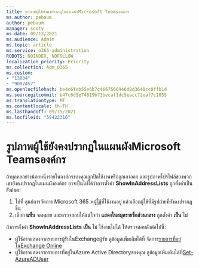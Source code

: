 ```yaml
---
title: รูปภาพผู้ใช้ยังคงปรากฏในแผนผังMicrosoft Teamsองค์กร
ms.author: pebaum
author: pebaum
manager: scotv
ms.date: 09/13/2021
ms.audience: Admin
ms.topic: article
ms.service: o365-administration
ROBOTS: NOINDEX, NOFOLLOW
localization_priority: Priority
ms.collection: Adm_O365
ms.custom:
- "13834"
- "9007457"
ms.openlocfilehash: be4c6feb55e6b7c4667566946d8d3640cc0ffb1d
ms.sourcegitcommit: b47c6d5e74819b73becaf1dc5eacc72eaf7c1055
ms.translationtype: MT
ms.contentlocale: th-TH
ms.lasthandoff: 09/15/2021
ms.locfileid: "59422316"
---
```

# <a name="user-picture-still-appears-in-the-microsoft-teams-organization-chart"></a>รูปภาพผู้ใช้ยังคงปรากฏในแผนผังMicrosoft Teamsองค์กร

ถ้าบุคคลอย่างน้อยหนึ่งรายในองค์กรของคุณถูกปิดใช้งานหรือถูกเอาออก และรูปภาพโปรไฟล์ของพวกเขายังคงปรากฏในแผนผังองค์กร อาจเป็นไปได้ว่าการตั้งค่า **ShowInAddressLists** ถูกตั้งค่าเป็น False: 

1. ไปที่ ศูนย์การจัดการ Microsoft 365 >[ผู้ใช้](https://admin.microsoft.com/Adminportal/Home?source=applauncher#/users)ที่ใช้งานอยู่ แล้วเลือกผู้ใช้ที่มีรูปถ่ายที่ยังคงปรากฏขึ้น 
1. เลือก **แท็บ** จดหมาย และตรวจสอบให้แน่ใจว่า **แสดงในสมุดรายชื่อส่วนกลาง** ถูกตั้งค่า **เป็น** ไม่

ถ้าการตั้งค่า **ShowInAddressLists** **เป็น** ไม่ ใช้งานไม่ได้ ให้ตรวจสอบดังต่อไปนี้: 

- ผู้ใช้อาจแสดงจากรายการผู้รับในExchangeผู้รับ ดูข้อมูลเพิ่มเติมได้ที่ จัดการ[รายการที่อยู่ในExchange Online](https://docs.microsoft.com/exchange/address-books/address-lists/manage-address-lists#use-the-eac-to-hide-recipients-from-address-lists) 
- ผู้ใช้อาจแสดงจากรายการที่อยู่ในAzure Active Directoryของคุณ ดูข้อมูลเพิ่มเติมได้ที่[Set-AzureADUser](https://docs.microsoft.com/powershell/module/azuread/set-azureaduser?view=azureadps-2.0) 
